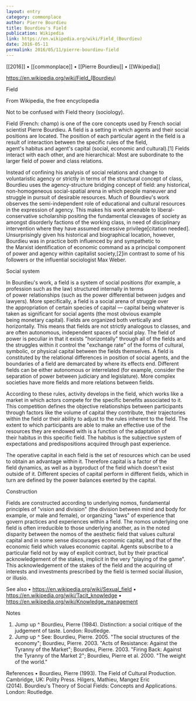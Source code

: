 ```yaml
---
layout: entry
category: commonplace
author: Pierre Bourdieu
title: Bourdieu's Field
publication: Wikipedia
link: https://en.wikipedia.org/wiki/Field_(Bourdieu)
date: 2016-05-11
permalink: 2016/05/11/pierre-bourdieu-field
---
```


[[2016]] • [[commonplace]] • [[Pierre Bourdieu]] • [[Wikipedia]]

https://en.wikipedia.org/wiki/Field_(Bourdieu)

Field

From Wikipedia, the free encyclopedia

Not to be confused with Field theory (sociology).

Field (French: champ) is one of the core concepts used by French social scientist Pierre Bourdieu. A field is a setting in which agents and their social positions are located. The position of each particular agent in the field is a result of interaction between the specific rules of the field, agent's habitus and agent's capital (social, economic and cultural).[1] Fields interact with each other, and are hierarchical: Most are subordinate to the larger field of power and class relations.

Instead of confining his analysis of social relations and change to voluntaristic agency or strictly in terms of the structural concept of class, Bourdieu uses the agency-structure bridging concept of field: any historical, non-homogeneous social-spatial arena in which people maneuver and struggle in pursuit of desirable resources. Much of Bourdieu's work observes the semi-independent role of educational and cultural resources in the expression of agency. This makes his work amenable to liberal-conservative scholarship positing the fundamental cleavages of society as amongst disorderly factions of the working class, in need of disciplinary intervention where they have assumed excessive privilege[citation needed]. Unsurprisingly given his historical and biographical location, however, Bourdieu was in practice both influenced by and sympathetic to the Marxist identification of economic command as a principal component of power and agency within capitalist society,[2]in contrast to some of his followers or the influential sociologist Max Weber.


Social system

In Bourdieu's work, a field is a system of social positions (for example, a profession such as the law) structured internally in terms of power relationships (such as the power differential between judges and lawyers). More specifically, a field is a social arena of struggle over the appropriation of certain species of capital — capital being whatever is taken as significant for social agents (the most obvious example being monetary capital). Fields are organized both vertically and horizontally. This means that fields are not strictly analogous to classes, and are often autonomous, independent spaces of social play. The field of power is peculiar in that it exists "horizontally" through all of the fields and the struggles within it control the "exchange rate" of the forms of cultural, symbolic, or physical capital between the fields themselves. A field is constituted by the relational differences in position of social agents, and the boundaries of a field are demarcated by where its effects end. Different fields can be either autonomous or interrelated (for example, consider the separation of power between judiciary and legislature). More complex societies have more fields and more relations between fields.

According to these rules, activity develops in the field, which works like a market in which actors compete for the specific benefits associated to it. This competition defines the objective relationships between participants through factors like the volume of capital they contribute, their trajectories within the field or their ability to adjust to the rules inherent to the field. The extent to which participants are able to make an effective use of the resources they are endowed with is a function of the adaptation of their habitus in this specific field. The habitus is the subjective system of expectations and predispositions acquired through past experience.

The operative capital in each field is the set of resources which can be used to obtain an advantage within it. Therefore capital is a factor of the field dynamics, as well as a byproduct of the field which doesn't exist outside of it. Different species of capital perform in different fields, which in turn are defined by the power balances exerted by the capital.


Construction

Fields are constructed according to underlying nomos, fundamental principles of "vision and division" (the division between mind and body for example, or male and female), or organizing "laws" of experience that govern practices and experiences within a field. The nomos underlying one field is often irreducible to those underlying another, as in the noted disparity between the nomos of the aesthetic field that values cultural capital and in some sense discourages economic capital, and that of the economic field which values economic capital. Agents subscribe to a particular field not by way of explicit contract, but by their practical acknowledgement of the stakes, implicit in the very "playing of the game". This acknowledgement of the stakes of the field and the acquiring of interests and investments prescribed by the field is termed social illusion, or illusio.


See also
• https://en.wikipedia.org/wiki/Sexual_field
• https://en.wikipedia.org/wiki/Tacit_knowledge
• https://en.wikipedia.org/wiki/Knowledge_management


Notes
1. Jump up ^ Bourdieu, Pierre (1984). Distinction: a social critique of the judgement of taste. London: Routledge.
2. Jump up ^ See: Bourdieu, Pierre. 2005. "The social structures of the economy"; Bourdieu, Pierre. 2003. "Acts of Resistance: Against the Tyranny of the Market"; Bourdieu, Pierre. 2003. "Firing Back: Against the Tyranny of the Market 2"; Bourdieu, Pierre et al. 2000. "The weight of the world."


References
• Bourdieu, Pierre (1993). The Field of Cultural Production. Cambridge, UK: Polity Press.
Hilgers, Mathieu, Mangez Eric (2014). Bourdieu's Theory of Social Fields: Concepts and Applications. London: Routledge.
